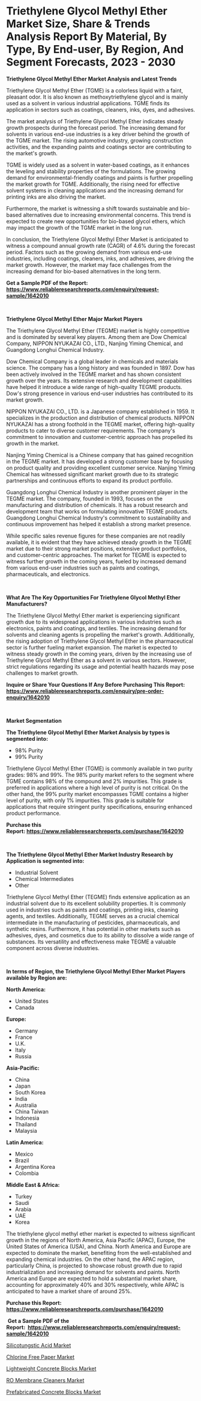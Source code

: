 <p><h1>Triethylene Glycol Methyl Ether Market Size, Share & Trends Analysis Report By Material, By Type, By End-user, By Region, And Segment Forecasts, 2023 - 2030</h1></p><p><strong>Triethylene Glycol Methyl Ether Market Analysis and Latest Trends</strong></p>
<p><p>Triethylene Glycol Methyl Ether (TGME) is a colorless liquid with a faint, pleasant odor. It is also known as methoxytriethylene glycol and is mainly used as a solvent in various industrial applications. TGME finds its application in sectors such as coatings, cleaners, inks, dyes, and adhesives.</p><p>The market analysis of Triethylene Glycol Methyl Ether indicates steady growth prospects during the forecast period. The increasing demand for solvents in various end-use industries is a key driver behind the growth of the TGME market. The rising automotive industry, growing construction activities, and the expanding paints and coatings sector are contributing to the market's growth.</p><p>TGME is widely used as a solvent in water-based coatings, as it enhances the leveling and stability properties of the formulations. The growing demand for environmental-friendly coatings and paints is further propelling the market growth for TGME. Additionally, the rising need for effective solvent systems in cleaning applications and the increasing demand for printing inks are also driving the market.</p><p>Furthermore, the market is witnessing a shift towards sustainable and bio-based alternatives due to increasing environmental concerns. This trend is expected to create new opportunities for bio-based glycol ethers, which may impact the growth of the TGME market in the long run.</p><p>In conclusion, the Triethylene Glycol Methyl Ether Market is anticipated to witness a compound annual growth rate (CAGR) of 4.6% during the forecast period. Factors such as the growing demand from various end-use industries, including coatings, cleaners, inks, and adhesives, are driving the market growth. However, the market may face challenges from the increasing demand for bio-based alternatives in the long term.</p></p>
<p><strong>Get a Sample PDF of the Report:&nbsp; <a href="https://www.reliableresearchreports.com/enquiry/request-sample/1642010">https://www.reliableresearchreports.com/enquiry/request-sample/1642010</a></strong></p>
<p>&nbsp;</p>
<p><strong>Triethylene Glycol Methyl Ether Major Market Players</strong></p>
<p><p>The Triethylene Glycol Methyl Ether (TEGME) market is highly competitive and is dominated by several key players. Among them are Dow Chemical Company, NIPPON NYUKAZAI CO., LTD., Nanjing Yiming Chemical, and Guangdong Longhui Chemical Industry.</p><p>Dow Chemical Company is a global leader in chemicals and materials science. The company has a long history and was founded in 1897. Dow has been actively involved in the TEGME market and has shown consistent growth over the years. Its extensive research and development capabilities have helped it introduce a wide range of high-quality TEGME products. Dow's strong presence in various end-user industries has contributed to its market growth.</p><p>NIPPON NYUKAZAI CO., LTD. is a Japanese company established in 1959. It specializes in the production and distribution of chemical products. NIPPON NYUKAZAI has a strong foothold in the TEGME market, offering high-quality products to cater to diverse customer requirements. The company's commitment to innovation and customer-centric approach has propelled its growth in the market.</p><p>Nanjing Yiming Chemical is a Chinese company that has gained recognition in the TEGME market. It has developed a strong customer base by focusing on product quality and providing excellent customer service. Nanjing Yiming Chemical has witnessed significant market growth due to its strategic partnerships and continuous efforts to expand its product portfolio.</p><p>Guangdong Longhui Chemical Industry is another prominent player in the TEGME market. The company, founded in 1993, focuses on the manufacturing and distribution of chemicals. It has a robust research and development team that works on formulating innovative TEGME products. Guangdong Longhui Chemical Industry's commitment to sustainability and continuous improvement has helped it establish a strong market presence.</p><p>While specific sales revenue figures for these companies are not readily available, it is evident that they have achieved steady growth in the TEGME market due to their strong market positions, extensive product portfolios, and customer-centric approaches. The market for TEGME is expected to witness further growth in the coming years, fueled by increased demand from various end-user industries such as paints and coatings, pharmaceuticals, and electronics.</p></p>
<p>&nbsp;</p>
<p><strong>What Are The Key Opportunities For Triethylene Glycol Methyl Ether Manufacturers?</strong></p>
<p><p>The Triethylene Glycol Methyl Ether market is experiencing significant growth due to its widespread applications in various industries such as electronics, paints and coatings, and textiles. The increasing demand for solvents and cleaning agents is propelling the market's growth. Additionally, the rising adoption of Triethylene Glycol Methyl Ether in the pharmaceutical sector is further fueling market expansion. The market is expected to witness steady growth in the coming years, driven by the increasing use of Triethylene Glycol Methyl Ether as a solvent in various sectors. However, strict regulations regarding its usage and potential health hazards may pose challenges to market growth.</p></p>
<p><strong>Inquire or Share Your Questions If Any Before Purchasing This Report: <a href="https://www.reliableresearchreports.com/enquiry/pre-order-enquiry/1642010">https://www.reliableresearchreports.com/enquiry/pre-order-enquiry/1642010</a></strong></p>
<p>&nbsp;</p>
<p><strong>Market Segmentation</strong></p>
<p><strong>The Triethylene Glycol Methyl Ether Market Analysis by types is segmented into:</strong></p>
<p><ul><li>98% Purity</li><li>99% Purity</li></ul></p>
<p><p>Triethylene Glycol Methyl Ether (TGME) is commonly available in two purity grades: 98% and 99%. The 98% purity market refers to the segment where TGME contains 98% of the compound and 2% impurities. This grade is preferred in applications where a high level of purity is not critical. On the other hand, the 99% purity market encompasses TGME contains a higher level of purity, with only 1% impurities. This grade is suitable for applications that require stringent purity specifications, ensuring enhanced product performance.</p></p>
<p><strong>Purchase this Report:&nbsp;<a href="https://www.reliableresearchreports.com/purchase/1642010">https://www.reliableresearchreports.com/purchase/1642010</a></strong></p>
<p>&nbsp;</p>
<p><strong>The Triethylene Glycol Methyl Ether Market Industry Research by Application is segmented into:</strong></p>
<p><ul><li>Industrial Solvent</li><li>Chemical Intermediates</li><li>Other</li></ul></p>
<p><p>Triethylene Glycol Methyl Ether (TEGME) finds extensive application as an industrial solvent due to its excellent solubility properties. It is commonly used in industries such as paints and coatings, printing inks, cleaning agents, and textiles. Additionally, TEGME serves as a crucial chemical intermediate in the manufacturing of pesticides, pharmaceuticals, and synthetic resins. Furthermore, it has potential in other markets such as adhesives, dyes, and cosmetics due to its ability to dissolve a wide range of substances. Its versatility and effectiveness make TEGME a valuable component across diverse industries.</p></p>
<p>&nbsp;</p>
<p><strong>In terms of Region, the Triethylene Glycol Methyl Ether Market Players available by Region are:</strong></p>
<p>
    <p> <strong> North America: </strong>
        <ul>
            <li>United States</li>
            <li>Canada</li>
        </ul>
        </p> 
    <p> <strong> Europe: </strong>
        <ul>
            <li>Germany</li>
            <li>France</li>
            <li>U.K.</li>
            <li>Italy</li>
            <li>Russia</li>
        </ul>
        </p> 
    <p> <strong> Asia-Pacific: </strong>
        <ul>
            <li>China</li>
            <li>Japan</li>
            <li>South Korea</li>
            <li>India</li>
            <li>Australia</li>
            <li>China Taiwan</li>
            <li>Indonesia</li>
            <li>Thailand</li>
            <li>Malaysia</li>
        </ul>
        </p> 
    <p> <strong> Latin America: </strong>
        <ul>
            <li>Mexico</li>
            <li>Brazil</li>
            <li>Argentina Korea</li>
            <li>Colombia</li>
        </ul>
        </p> 
    <p> <strong> Middle East & Africa: </strong>
        <ul>
            <li>Turkey</li>
            <li>Saudi</li>
            <li>Arabia</li>
            <li>UAE</li>
            <li>Korea</li>
        </ul>
    </p>
    </p>
<p><p>The triethylene glycol methyl ether market is expected to witness significant growth in the regions of North America, Asia Pacific (APAC), Europe, the United States of America (USA), and China. North America and Europe are expected to dominate the market, benefiting from the well-established and expanding chemical industries. On the other hand, the APAC region, particularly China, is projected to showcase robust growth due to rapid industrialization and increasing demand for solvents and paints. North America and Europe are expected to hold a substantial market share, accounting for approximately 40% and 30% respectively, while APAC is anticipated to have a market share of around 25%.</p></p>
<p><strong>Purchase this Report: <a href="https://www.reliableresearchreports.com/purchase/1642010">https://www.reliableresearchreports.com/purchase/1642010</a></strong></p>
<p>&nbsp;<strong>Get a Sample PDF of the Report:&nbsp;&nbsp;<a href="https://www.reliableresearchreports.com/enquiry/request-sample/1642010">https://www.reliableresearchreports.com/enquiry/request-sample/1642010</a></strong></p>
<p><strong></strong></p>
<p><p><a href="https://github.com/AKSHATREPORTPRIME/Market-Research-Report-List-2/blob/main/silicotungstic-acid-market.md">Silicotungstic Acid Market</a></p><p><a href="https://github.com/Chiragrp25/Market-Research-Report-List-2/blob/main/chlorine-free-paper-market.md">Chlorine Free Paper Market</a></p><p><a href="https://github.com/santosh758595/Market-Research-Report-List-2/blob/main/lightweight-concrete-blocks-market.md">Lightweight Concrete Blocks Market</a></p><p><a href="https://github.com/YashRP12/Market-Research-Report-List-2/blob/main/ro-membrane-cleaners-market.md">RO Membrane Cleaners Market</a></p><p><a href="https://github.com/Chiragrp26/Market-Research-Report-List-2/blob/main/prefabricated-concrete-blocks-market.md">Prefabricated Concrete Blocks Market</a></p></p>
